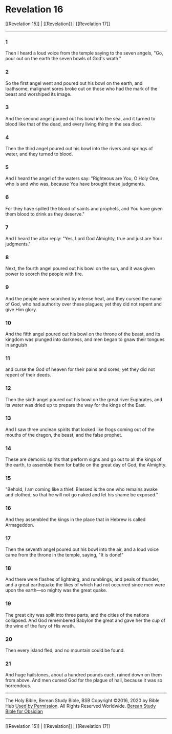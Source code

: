 # Revelation 16

[[Revelation 15]] | [[Revelation]] | [[Revelation 17]]

---

### 1
Then I heard a loud voice from the temple saying to the seven angels, "Go, pour out on the earth the seven bowls of God's wrath."

### 2
So the first angel went and poured out his bowl on the earth, and loathsome, malignant sores broke out on those who had the mark of the beast and worshiped its image.

### 3
And the second angel poured out his bowl into the sea, and it turned to blood like that of the dead, and every living thing in the sea died.

### 4
Then the third angel poured out his bowl into the rivers and springs of water, and they turned to blood.

### 5
And I heard the angel of the waters say: "Righteous are You, O Holy One, who is and who was, because You have brought these judgments.

### 6
For they have spilled the blood of saints and prophets, and You have given them blood to drink as they deserve."

### 7
And I heard the altar reply: "Yes, Lord God Almighty, true and just are Your judgments."

### 8
Next, the fourth angel poured out his bowl on the sun, and it was given power to scorch the people with fire.

### 9
And the people were scorched by intense heat, and they cursed the name of God, who had authority over these plagues; yet they did not repent and give Him glory.

### 10
And the fifth angel poured out his bowl on the throne of the beast, and its kingdom was plunged into darkness, and men began to gnaw their tongues in anguish

### 11
and curse the God of heaven for their pains and sores; yet they did not repent of their deeds.

### 12
Then the sixth angel poured out his bowl on the great river Euphrates, and its water was dried up to prepare the way for the kings of the East.

### 13
And I saw three unclean spirits that looked like frogs coming out of the mouths of the dragon, the beast, and the false prophet.

### 14
These are demonic spirits that perform signs and go out to all the kings of the earth, to assemble them for battle on the great day of God, the Almighty.

### 15
"Behold, I am coming like a thief. Blessed is the one who remains awake and clothed, so that he will not go naked and let his shame be exposed."

### 16
And they assembled the kings in the place that in Hebrew is called Armageddon.

### 17
Then the seventh angel poured out his bowl into the air, and a loud voice came from the throne in the temple, saying, "It is done!"

### 18
And there were flashes of lightning, and rumblings, and peals of thunder, and a great earthquake the likes of which had not occurred since men were upon the earth—so mighty was the great quake.

### 19
The great city was split into three parts, and the cities of the nations collapsed. And God remembered Babylon the great and gave her the cup of the wine of the fury of His wrath.

### 20
Then every island fled, and no mountain could be found.

### 21
And huge hailstones, about a hundred pounds each, rained down on them from above. And men cursed God for the plague of hail, because it was so horrendous.

---

The Holy Bible, Berean Study Bible, BSB
Copyright ©2016, 2020 by Bible Hub
[Used by Permission](https://berean.bible/terms.htm). All Rights Reserved Worldwide.
[Berean Study Bible for Obsidian](https://github.com/gapmiss/berean-study-bible-for-obsidian)

---

[[Revelation 15]] | [[Revelation]] | [[Revelation 17]]

